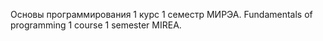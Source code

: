Основы программирования 1 курс 1 семестр МИРЭА.
Fundamentals of programming 1 course 1 semester MIREA.
